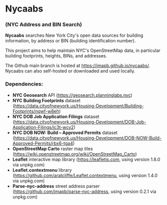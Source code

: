 <h1>Nycaabs</h1>

<h3>(NYC Address and BIN Search)</h3>

**Nycaabs** searches New York City's open data sources for building information, by address or BIN (building identification number).

This project aims to help maintain NYC's OpenStreetMap data, in particular building footprints, heights, BINs, and addresses.

The Github main branch is hosted at https://jmapb.github.io/nycaabs/. Nycaabs can also self-hosted or downloaded and used locally.

<h3>Dependencies:</h3>

 * **NYC Geosearch** API (https://geosearch.planninglabs.nyc)
 * **NYC Building Footprints** dataset (https://data.cityofnewyork.us/Housing-Development/Building-Footprints/nqwf-w8eh)
 * **NYC DOB Job Application Filings** dataset (https://data.cityofnewyork.us/Housing-Development/DOB-Job-Application-Filings/ic3t-wcy2)
 * **NYC DOB NOW: Build – Approved Permits** dataset (https://data.cityofnewyork.us/Housing-Development/DOB-NOW-Build-Approved-Permits/rbx6-tga4)
 * **OpenStreetMap Carto** raster map tiles (https://wiki.openstreetmap.org/wiki/OpenStreetMap_Carto)
 * **Leaflet** interactive map library (https://leafletjs.com, using version 1.8.0 via unpkg.com)
 * **Leaflet.contextmenu** library (https://github.com/aratcliffe/Leaflet.contextmenu, using version 1.4.0 via unpkg.com)
 * **Parse-nyc-address** street address parser (https://github.com/jmapb/parse-nyc-address, using version 0.2.1 via unpkg.com)

